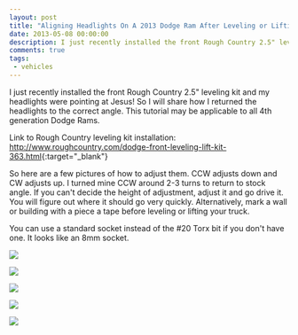 ```yaml
---
layout: post
title: "Aligning Headlights On A 2013 Dodge Ram After Leveling or Lifting"
date: 2013-05-08 00:00:00
description: I just recently installed the front Rough Country 2.5" leveling kit and my headlights were pointing at Jesus! So I will share how I returned the headlights to the correct angle. This tutorial may be applicable to all 4th generation Dodge Rams.
comments: true
tags: 
 - vehicles
---
```


I just recently installed the front Rough Country 2.5" leveling kit and my headlights were pointing at Jesus! So I will share how I returned the headlights to the correct angle. This tutorial may be applicable to all 4th generation Dodge Rams.

Link to Rough Country leveling kit installation: <http://www.roughcountry.com/dodge-front-leveling-lift-kit-363.html>{:target="_blank"}

So here are a few pictures of how to adjust them. CCW adjusts down and CW adjusts up. I turned mine CCW around 2-3 turns to return to stock angle. If you can't decide the height of adjustment, adjust it and go drive it. You will figure out where it should go very quickly. Alternatively, mark a wall or building with a piece a tape before leveling or lifting your truck.

You can use a standard socket instead of the #20 Torx bit if you don't have one. It looks like an 8mm socket.

![](https://lh3.googleusercontent.com/_E5zjFKm6ZbaFexbVjihRBGCy7rQ1x1QusVwNTVKCZt_geoAzPhYb_30ycZB2r79D-XfMSsNlFWHYDGTy7in5Tz4VZyl35r5AFgnIVrRZJgR0pVKsXcdSKDWi6loHYeea7PwidXi6TI6uaNkUjEntLKWBxqhlycGepFn9Qfh00jnXbpmdf1zKGQDkHBL4JeFWEIyOE_fA5zk5TRAB9RP7LVN2sD4EjPD_0pyhO9CUxOP_iUpNtbsceENMg7bTEl1YVAcUaXv2OXI1JeI2euc7FJYDhJz5nHjU1hUF5KIga6baUpfXtRexMMFkv43QgfW-leQVeMde1XvsK4LIufG6cXrA4WYt8uSZ02wLY9oFY_5-yBWlA0pikhQ7zB9mdXdOptQeyFFh2Bwcb-e95wjdnGatILdvyzeFORL1hGRoRYAD-Jp5xRYmrWUwAClf1ozhW1tNvZqyP_VXoCNj0tZHwgaKYHZ6148J3hZ4zjxqmLaPu3lEqWXQa8Ckz3G3qxfSqoHxXtlBe7i65uaHQzaA6EaBZdtnekhQFsWW1lH0T6OCBtg_-qA34OUKYSw9f72N-VLmVVRvcagJ8Zv9i800ULf9UyxXkLL5PDDD8Kh8xA6eSKm2h7X=w542-h722-no)

![](https://lh3.googleusercontent.com/X5B1STsqTmHp1spcfyYEVDHiz3NqrmO_SfcEh62HcVuclWsaQUyeGTaWkwB-4_fYxb6crO0qnfzXRBdw8q7VsRzSLCOZhqlAXz-18y6PH6aVzCBkv-t_z0NSIGhJLeM_oYhr-arjD9hN9-UUys9cJIZsmdnIgjz5x61cEI5sN-I5p906LBDJAbirSmETy2amKjXJcczIujSSrEFvdY0tKDnlA1jCSrvT1Vq-3BGYN6DW890TdeqoUFm9nKIXCJFzyBYVG8RfUoLSmPLyZNt_kcS2vaInWLZPRZGuLhCvd3yI-GYuCTOiSbnK-UxrhJDBoENwYlcospkoUBnBsaJIaZp4SqhHZSxp77W0kmOnefQODjH2MmQwmtRZhHwE51GutwgkNsJR11Atgc2XeTsES_-iwRtVch2LlwkpKN6YNbgAHEhM7psbkdwSXASZ5-iEwGPIWBNs3mK85pi0oog2J7GrVhQ8WT8v98DTJSRxhU6VsFy-U1EoKlcF5jCnsQULN93R0FCl3xp6gfxGWCoguzLawC7bPB5TYD-XjOBR2UaZttPIePu3tRWS8alUlBKrvbUjhpcePW37qYAdCQFaPcWxkHgmFBYctKF3ut_UY-d6aPX5rxed=w542-h722-no)

![](https://lh3.googleusercontent.com/kfSUD_saZVFayI3uqjKbqEV4t1Q7gEqMWhdw0OGv3zap_FPF3kVVsObPJMnAQetNahyCzdd-MboZjJNhlg8B_ALg4m5C6JcO0qYh8PghFbWr8_L9ftcqf3-teQfRojetnpG9UCSBZObVgDQqubQMRLNvoeEX-OsnsmkRL8FLy8UsvW0svNJTi2_mmTQ_yAcdyNYhMjRU8b8X8iak0v7WXgzJCdMqY8r3ZVsh0kIM6VfxWMWPJZaoRYVaP5XycDrtlnn12WTHaNM661UqDZTO-B1G0vxMuNOhiHpxO8ruFG8bCJWHk3j5Q1WzCnmEpRNpbkVOA_xYNQSZ-RodB1ELo0CJkMM2P2dOfiqXMYoMlad5dydpp0IIbUu6t_hafWMC8aDT4_cfsHQ42QkkYcVgnCsYbrGJyF1YGudBeNm68nuRcZio-9AXTG6vcD5VL5XRhWOZfs5a_Xy6l402XIIGhjrZ4-2sfJ0GV-nfymM1PEZOKi9_4KkykTcYVWwueJPaIjF3C8KTlaP8RuUFiYLo4nT6sjrBLQfk33p4CMwe2GOkJIwepF2KULxL044D3dZ-4KKLro2u9TIvx6IEEBVsaJS0UU3qj3TEE2ZO_0-0yraVZfWtzI5Z=w683-h722-no)

![](https://lh3.googleusercontent.com/u2W734J0YDi-MzQ1CB-yxJhle0X90tHijXcqSo7s-X78POEBnb16Z-kSzI-dKu3QRwfUPLfmIVB245ewRjE_stDsZEoGyf-Wqq8EfcEoBmFZINOQJIgL4d08eQgZbDWMeD8nwnc6VpWjUyy3KjikFGwSmu7SbKxqy_PffWVH3l1bmiT2V84lNzFRuYrluPauqqd87rQbJvYftq5ncd3RjDqW_G7lCTjEOEJrHTxVgBT8bHIBs2DGugr1f4wcdsvlAcIUDvOSztLdUO3exAuTSr54CuNuzNL2fnHyVDKeqBgziNkLqAq2yDpH7vMIGPz5vxwwyZPmQ0I7NCCbJKXpQlqfv3iAasfc6NVxrplxE-f7NvxE3GWADw5X5hf7rdY3UICo5cA4TO9wUddMHOS735D5F9clRj3ixu3WtS-f7ar89OwW5qf_qQMOOqGkukA3geH9YR1zsB9ifGon1AjxdGRLloiXu0LJkIBGH19aN7FewnTGW-4Fumx4EkhYgdwVBc85TB8RhsZB_f8YrVjDTTDjV-VCNqiFbwq7JiIMdvfaaAf5f5YvaCu9qCbopEp40Uvkt2qyKB5t6bB45Forxp5DptCFLlc_2U9rKWURNjmXn0IzTj9V=w980-h533-no)

![](https://lh3.googleusercontent.com/1u33QRIvHgpbxMU5sBkrFa2IqbQHzNVe86u1djNfnwzmOhnJR6QWpVPWA4dGVX0CrP5GAeHqr0UNsmapptYC12Pnp26buPW99g6vMFNlDVa1nIlzTXXXmfOGBeM__m2NOFf-00T8lnU2Rn9hzKb123TxZRmMNMzkkVvYAEpCSz-V80jEToGfTgz1u-kxy9wla_RgGHn7nJI1J1Sj0lpnQNJwPsj2pReoW_7v0BKx-EV7rsJs8iiUPyS2NY-WaLL-ZxLksHH9_A9cxtXvykioC9B5AUR71sGJ0YRNvjDSrVTLIvKjiAskEb9ROCZ8TQE_FoE51r1f_lonoCcuuKxaQ2WwKU9_egmxHnVkoRMvE3-8AfpKJ8zYgY02XT0pvMdFcmzBbtY4zlVwiW2wdokC509gWfy5W0qAxCojm3I1Ui0wvMrFxakvR2BtkdI4Qef6PGUBEOx98Du7Ti8D9OyPHYnDlbrNNKa6umSoLeXLMKysxhGOf1utvWbVSXLgSnkwDngeUeelP5QyRd2j23nJC1a_CvWzDDWdeXl7olG2IYTxK93rX6CNfaPgcSgsCSawaW2QWIIv9Q57IgzXxFkt2SR3VBJXAm-iAkEDqNAlyV9_LDUC3Bjc=w980-h547-no)